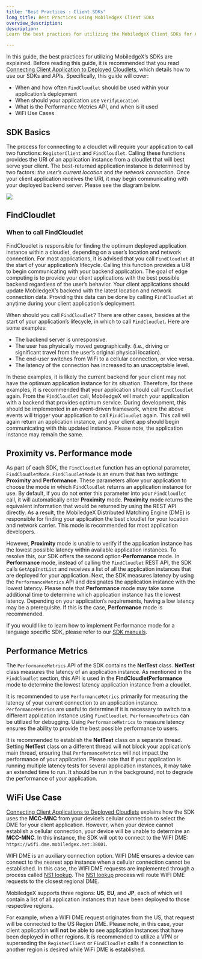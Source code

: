 ```yaml
---
title: "Best Practices : Client SDKs"
long_title: Best Practices using MobiledgeX Client SDKs
overview_description:
description:
Learn the best practices for utilizing the MobiledgeX Client SDKs for Android, iOS, and Unity

---
```


In this guide, the best practices for utilizing MobiledgeX’s SDKs are explained. Before reading this guide, it is recommended that you read [Connecting Client Application to Deployed Cloudlets](/sdks/overview), which details how to use our SDKs and APIs. Specifically, this guide will cover:

- When and how often `FindCloudlet` should be used within your application’s deployment
- When should your application use `VerifyLocation`
- What is the Performance Metrics API, and when is it used
- WiFi Use Cases

## SDK Basics  

The process for connecting to a cloudlet will require your application to call two functions: `RegisterClient` and `FindCloudlet`. Calling these functions provides the URI of an application instance from a cloudlet that will best serve your client. The best-returned application instance is determined by two factors: *the user’s current location* and *the network connection*. Once your client application receives the URI, it may begin communicating with your deployed backend server. Please see the diagram below.

![](/assets/connect-client-app/endtoend.png "")

## FindCloudlet  

### When to call FindCloudlet  

FindCloudlet is responsible for finding the optimum deployed application instance within a cloudlet, depending on a user’s location and network connection. For most applications, it is advised that you call `FindCloudlet` at the start of your application’s lifecycle. Calling this function provides a URI to begin communicating with your backend application. The goal of edge computing is to provide your client applications with the best possible backend regardless of the user’s behavior. Your client applications should update MobiledgeX’s backend with the latest location and network connection data. Providing this data can be done by calling `FindCloudlet` at anytime during your client application’s deployment.

When should you call `FindCloudlet`? There are other cases, besides at the start of your application’s lifecycle, in which to call `FindCloudlet`. Here are some examples:

- The backend server is unresponsive.
- The user has physically moved geographically. (i.e., driving or significant travel from the user’s original physical location).
- The end-user switches from WiFi to a cellular connection, or vice versa.
- The latency of the connection has increased to an unacceptable level.

In these examples, it is likely the current backend for your client may not have the optimum application instance for its situation. Therefore, for these examples, it is recommended that your application should call `FindCloudlet` again. From the `FindCloudlet` call, MobiledgeX will match your application with a backend that provides optimum service. During development, this should be implemented in an event-driven framework, where the above events will trigger your application to call `FindCloudlet` again. This call will again return an application instance, and your client app should begin communicating with this updated instance. Please note, the application instance may remain the same.

## Proximity vs. Performance mode  

As part of each SDK, the `FindCloudlet` function has an optional parameter, `FindCloudletMode`. `FindCloudletMode` is an enum that has two settings: **Proximity** and **Performance**. These parameters allow your application to choose the mode in which `FindCloudlet` returns an application instance for use. By default, if you do not enter this parameter into your `FindCloudlet` call, it will automatically enter **Proximity** mode. **Proximity** mode returns the equivalent information that would be returned by using the REST API directly. As a result, the MobiledgeX Distributed Matching Engine (DME) is responsible for finding your application the best cloudlet for your location and network carrier. This mode is recommended for most application developers.

However, **Proximity** mode is unable to verify if the application instance has the lowest possible latency within available application instances. To resolve this, our SDK offers the second option-**Performance** mode. In **Performance** mode, instead of calling the `FindCloudlet` REST API, the SDK calls `GetAppInstList` and receives a list of all the application instances that are deployed for your application. Next, the SDK measures latency by using the `PerformanceMetrics` API and designates the application instance with the lowest latency. Please note that **Performance** mode may take some additional time to determine which application instance has the lowest latency. Depending on your application’s requirements, having a low latency may be a prerequisite. If this is the case, **Performance** mode is recommended.

If you would like to learn how to implement Performance mode for a language specific SDK, please refer to our [SDK manuals](/apis).

## Performance Metrics  

The `PerformanceMetrics` API of the SDK contains the **NetTest** class. **NetTest** class measures the latency of an application instance. As mentioned in the `FindCloudlet` section, this API is used in the **FindCloudletPerformance** mode to determine the lowest latency application instance from a cloudlet.

It is recommended to use `PerformanceMetrics` primarily for measuring the latency of your current connection to an application instance. `PerformanceMetrics` are useful to determine if it is necessary to switch to a different application instance using `FindCloudlet`. `PerformanceMetrics` can be utilized for debugging. Using `PerformanceMetrics` to measure latency ensures the ability to provide the best possible performance to users.

It is recommended to establish the **NetTest** class on a separate thread. Setting **NetTest** class on a different thread will not block your application’s main thread, ensuring that `PerformanceMetrics` will not impact the performance of your application. Please note that if your application is running multiple latency tests for several application instances, it may take an extended time to run. It should be run in the background, not to degrade the performance of your application.

## WiFi Use Case  

[Connecting Client Applications to Deployed Cloudlets](/sdks/overview) explains how the SDK uses the **MCC-MNC** from your device’s cellular connection to select the DME for your client application. However, when your device cannot establish a cellular connection, your device will be unable to determine an **MCC-MNC**. In this instance, the SDK will opt to connect to the WIFI DME: `https://wifi.dme.mobiledgex.net:38001`.

WIFI DME is an auxiliary connection option. WIFI DME ensures a device can connect to the nearest app instance when a cellular connection cannot be established. In this case, the WIFI DME requests are implemented through a process called [NS1 lookup](https://ns1.com/resources/how-geographic-routing-works). The [NS1 lookup](https://ns1.com/resources/how-geographic-routing-works) process will route WIFI DME requests to the closest regional DME.

MobiledgeX supports three regions: **US**, **EU**, and **JP**, each of which will contain a list of all application instances that have been deployed to those respective regions.

For example, when a WIFI DME request originates from the US, that request will be connected to the US Region DME. Please note, in this case, your client application **will not** be able to see application instances that have been deployed in other regions. It is recommended to utilize a VPN or superseding the `RegisterClient` or `FindCloudlet` calls if a connection to another region is desired while WiFi DME is established.

